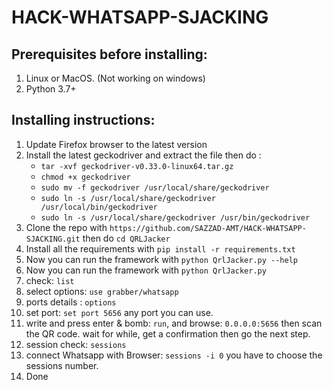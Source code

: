 # HACK-WHATSAPP-SJACKING

## Prerequisites before installing:
1. Linux or MacOS. (Not working on windows)
2. Python 3.7+

## Installing instructions:

1. Update Firefox browser to the latest version
2. Install the latest geckodriver and extract the file then do :
    * `tar -xvf geckodriver-v0.33.0-linux64.tar.gz`
	* `chmod +x geckodriver`
	* `sudo mv -f geckodriver /usr/local/share/geckodriver`
	* `sudo ln -s /usr/local/share/geckodriver /usr/local/bin/geckodriver`
	* `sudo ln -s /usr/local/share/geckodriver /usr/bin/geckodriver`
3. Clone the repo with `https://github.com/SAZZAD-AMT/HACK-WHATSAPP-SJACKING.git` then do `cd QRLJacker`
4. Install all the requirements with `pip install -r requirements.txt`
5. Now you can run the framework with `python QrlJacker.py --help`
6. Now you can run the framework with `python QrlJacker.py`
7. check: `list`
8. select options: `use grabber/whatsapp`
9. ports details : `options`
10. set port: `set port 5656` any port you can use.
11. write and press enter & bomb: `run`, and browse: `0.0.0.0:5656` then scan the QR code. wait for while, get a confirmation then go the next step.
12. session check: `sessions`
13. connect Whatsapp with Browser: `sessions -i 0` you have to choose the sessions number.
14. Done